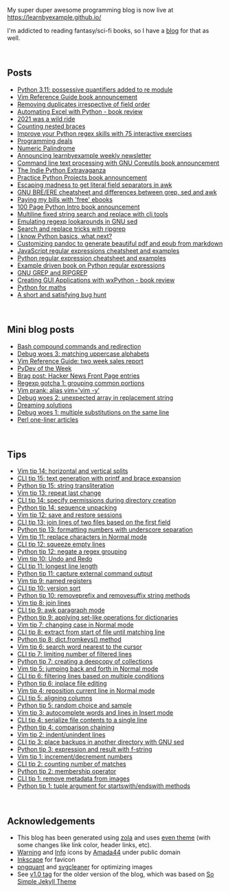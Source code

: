 My super duper awesome programming blog is now live at https://learnbyexample.github.io/

I'm addicted to reading fantasy/sci-fi books, so I have a [blog](https://learnbyexample.github.io/escapist-reviews/) for that as well.

<br>

## Posts

* [Python 3.11: possessive quantifiers added to re module](https://learnbyexample.github.io/python-regex-possessive-quantifier/)
* [Vim Reference Guide book announcement](https://learnbyexample.github.io/vim-reference-guide-announcement/)
* [Removing duplicates irrespective of field order](https://learnbyexample.github.io/duplicates-irrespective-field-order/)
* [Automating Excel with Python - book review](https://learnbyexample.github.io/automating-excel-with-python-review/)
* [2021 was a wild ride](https://learnbyexample.github.io/wild-ride-2021/)
* [Counting nested braces](https://learnbyexample.github.io/counting-nested-braces/)
* [Improve your Python regex skills with 75 interactive exercises](https://learnbyexample.github.io/python-25-days-of-regex/)
* [Programming deals](https://learnbyexample.github.io/programming-deals/)
* [Numeric Palindrome](https://learnbyexample.github.io/numeric-palindrome/)
* [Announcing learnbyexample weekly newsletter](https://learnbyexample.github.io/learnbyexample-weekly-newsletter/)
* [Command line text processing with GNU Coreutils book announcement](https://learnbyexample.github.io/cli-text-processing-coreutils-announcement/)
* [The Indie Python Extravaganza](https://learnbyexample.github.io/indie-python-extravaganza/)
* [Practice Python Projects book announcement](https://learnbyexample.github.io/practice-python-projects-book-announcement/)
* [Escaping madness to get literal field separators in awk](https://learnbyexample.github.io/escaping-madness-awk-literal-field-separator/)
* [GNU BRE/ERE cheatsheet and differences between grep, sed and awk](https://learnbyexample.github.io/gnu-bre-ere-cheatsheet/)
* [Paying my bills with 'free' ebooks](https://learnbyexample.github.io/my-book-writing-experience/)
* [100 Page Python Intro book announcement](https://learnbyexample.github.io/100-page-python-intro-book-announcement/)
* [Multiline fixed string search and replace with cli tools](https://learnbyexample.github.io/multiline-search-and-replace/)
* [Emulating regexp lookarounds in GNU sed](https://learnbyexample.github.io/sed-lookarounds/)
* [Search and replace tricks with ripgrep](https://learnbyexample.github.io/substitution-with-ripgrep/)
* [I know Python basics, what next?](https://learnbyexample.github.io/python-intermediate/)
* [Customizing pandoc to generate beautiful pdf and epub from markdown](https://learnbyexample.github.io/customizing-pandoc/)
* [JavaScript regular expressions cheatsheet and examples](https://learnbyexample.github.io/javascript-regexp-cheatsheet/)
* [Python regular expression cheatsheet and examples](https://learnbyexample.github.io/python-regex-cheatsheet/)
* [Example driven book on Python regular expressions](https://learnbyexample.github.io/python-regex-book-version2/)
* [GNU GREP and RIPGREP](https://learnbyexample.github.io/grep-book-announcement/)
* [Creating GUI Applications with wxPython - book review](https://learnbyexample.github.io/python-gui-book-review/)
* [Python for maths](https://learnbyexample.github.io/python-for-maths/)
* [A short and satisfying bug hunt](https://learnbyexample.github.io/a-short-and-satisfying-bug-hunt/)

<br>

## Mini blog posts

* [Bash compound commands and redirection](https://learnbyexample.github.io/mini/bash-compound-commands-redirection/)
* [Debug woes 3: matching uppercase alphabets](https://learnbyexample.github.io/mini/debug-woes-3/)
* [Vim Reference Guide: two week sales report](https://learnbyexample.github.io/mini/vim-reference-guide-sales/)
* [PyDev of the Week](https://learnbyexample.github.io/mini/pydev-interview/)
* [Brag post: Hacker News Front Page entries](https://learnbyexample.github.io/mini/hacker-news-front-page-brag/)
* [Regexp gotcha 1: grouping common portions](https://learnbyexample.github.io/mini/regexp-gotcha-1/)
* [Vim prank: alias vim='vim -y'](https://learnbyexample.github.io/mini/vim-prank/)
* [Debug woes 2: unexpected array in replacement string](https://learnbyexample.github.io/mini/debug-woes-2/)
* [Dreaming solutions](https://learnbyexample.github.io/mini/dreaming-solutions/)
* [Debug woes 1: multiple substitutions on the same line](https://learnbyexample.github.io/mini/debug-woes-1/)
* [Perl one-liner articles](https://learnbyexample.github.io/mini/perl-oneliner-articles/)

<br>

## Tips

* [Vim tip 14: horizontal and vertical splits](https://learnbyexample.github.io/tips/vim-tip-14/)
* [CLI tip 15: text generation with printf and brace expansion](https://learnbyexample.github.io/tips/cli-tip-15/)
* [Python tip 15: string transliteration](https://learnbyexample.github.io/tips/python-tip-15/)
* [Vim tip 13: repeat last change](https://learnbyexample.github.io/tips/vim-tip-13/)
* [CLI tip 14: specify permissions during directory creation](https://learnbyexample.github.io/tips/cli-tip-14/)
* [Python tip 14: sequence unpacking](https://learnbyexample.github.io/tips/python-tip-14/)
* [Vim tip 12: save and restore sessions](https://learnbyexample.github.io/tips/vim-tip-12/)
* [CLI tip 13: join lines of two files based on the first field](https://learnbyexample.github.io/tips/cli-tip-13/)
* [Python tip 13: formatting numbers with underscore separation](https://learnbyexample.github.io/tips/python-tip-13/)
* [Vim tip 11: replace characters in Normal mode](https://learnbyexample.github.io/tips/vim-tip-11/)
* [CLI tip 12: squeeze empty lines](https://learnbyexample.github.io/tips/cli-tip-12/)
* [Python tip 12: negate a regex grouping](https://learnbyexample.github.io/tips/python-tip-12/)
* [Vim tip 10: Undo and Redo](https://learnbyexample.github.io/tips/vim-tip-10/)
* [CLI tip 11: longest line length](https://learnbyexample.github.io/tips/cli-tip-11/)
* [Python tip 11: capture external command output](https://learnbyexample.github.io/tips/python-tip-11/)
* [Vim tip 9: named registers](https://learnbyexample.github.io/tips/vim-tip-9/)
* [CLI tip 10: version sort](https://learnbyexample.github.io/tips/cli-tip-10/)
* [Python tip 10: removeprefix and removesuffix string methods](https://learnbyexample.github.io/tips/python-tip-10/)
* [Vim tip 8: join lines](https://learnbyexample.github.io/tips/vim-tip-8/)
* [CLI tip 9: awk paragraph mode](https://learnbyexample.github.io/tips/cli-tip-9/)
* [Python tip 9: applying set-like operations for dictionaries](https://learnbyexample.github.io/tips/python-tip-9/)
* [Vim tip 7: changing case in Normal mode](https://learnbyexample.github.io/tips/vim-tip-7/)
* [CLI tip 8: extract from start of file until matching line](https://learnbyexample.github.io/tips/cli-tip-8/)
* [Python tip 8: dict.fromkeys() method](https://learnbyexample.github.io/tips/python-tip-8/)
* [Vim tip 6: search word nearest to the cursor](https://learnbyexample.github.io/tips/vim-tip-6/)
* [CLI tip 7: limiting number of filtered lines](https://learnbyexample.github.io/tips/cli-tip-7/)
* [Python tip 7: creating a deepcopy of collections](https://learnbyexample.github.io/tips/python-tip-7/)
* [Vim tip 5: jumping back and forth in Normal mode](https://learnbyexample.github.io/tips/vim-tip-5/)
* [CLI tip 6: filtering lines based on multiple conditions](https://learnbyexample.github.io/tips/cli-tip-6/)
* [Python tip 6: inplace file editing](https://learnbyexample.github.io/tips/python-tip-6/)
* [Vim tip 4: reposition current line in Normal mode](https://learnbyexample.github.io/tips/vim-tip-4/)
* [CLI tip 5: aligning columns](https://learnbyexample.github.io/tips/cli-tip-5/)
* [Python tip 5: random choice and sample](https://learnbyexample.github.io/tips/python-tip-5/)
* [Vim tip 3: autocomplete words and lines in Insert mode](https://learnbyexample.github.io/tips/vim-tip-3/)
* [CLI tip 4: serialize file contents to a single line](https://learnbyexample.github.io/tips/cli-tip-4/)
* [Python tip 4: comparison chaining](https://learnbyexample.github.io/tips/python-tip-4/)
* [Vim tip 2: indent/unindent lines](https://learnbyexample.github.io/tips/vim-tip-2/)
* [CLI tip 3: place backups in another directory with GNU sed](https://learnbyexample.github.io/tips/cli-tip-3/)
* [Python tip 3: expression and result with f-string](https://learnbyexample.github.io/tips/python-tip-3/)
* [Vim tip 1: increment/decrement numbers](https://learnbyexample.github.io/tips/vim-tip-1/)
* [CLI tip 2: counting number of matches](https://learnbyexample.github.io/tips/cli-tip-2/)
* [Python tip 2: membership operator](https://learnbyexample.github.io/tips/python-tip-2/)
* [CLI tip 1: remove metadata from images](https://learnbyexample.github.io/tips/cli-tip-1/)
* [Python tip 1: tuple argument for startswith/endswith methods](https://learnbyexample.github.io/tips/python-tip-1/)

<br>

## Acknowledgements

* This blog has been generated using [zola](https://github.com/getzola/zola) and uses [even theme](https://github.com/getzola/even) (with some changes like link color, header links, etc).
* [Warning](https://commons.wikimedia.org/wiki/File:Warning_icon.svg) and [Info](https://commons.wikimedia.org/wiki/File:Info_icon_002.svg) icons by [Amada44](https://commons.wikimedia.org/wiki/User:Amada44) under public domain
* [Inkscape](https://inkscape.org/) for favicon
* [pngquant](https://pngquant.org/) and [svgcleaner](https://github.com/RazrFalcon/svgcleaner) for optimizing images
* See [v1.0 tag](https://github.com/learnbyexample/learnbyexample.github.io/releases/tag/v1.0) for the older version of the blog, which was based on [So Simple Jekyll Theme](https://github.com/mmistakes/so-simple-theme)

